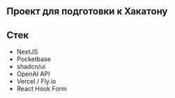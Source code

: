 ## Проект для подготовки к Хакатону

## Стек

- NextJS
- Pocketbase
- shadcn/ui
- OpenAI API
- Vercel / Fly.io
- React Hook Form
